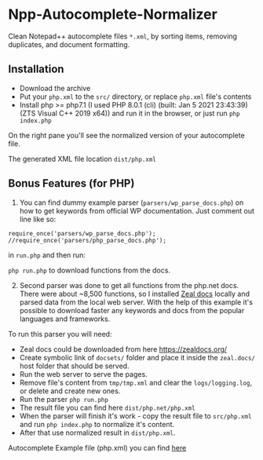 # Npp-Autocomplete-Normalizer

Clean Notepad++ autocomplete files `*.xml`, by sorting items, removing duplicates, and document formatting.

## Installation

- Download the archive
- Put your `php.xml` to the `src/` directory, or replace `php.xml` file's contents
- Install php >= php7.1 (I used PHP 8.0.1 (cli) (built: Jan  5 2021 23:43:39) (ZTS Visual C++ 2019 x64)) and run it in the browser, or just run `php index.php`

On the right pane you'll see the normalized version of your autocomplete file.

The generated XML file location `dist/php.xml`

## Bonus Features (for PHP)

1. You can find dummy example parser (`parsers/wp_parse_docs.php`) on how to get keywords from official WP documentation. Just comment out line like so:
```
require_once('parsers/wp_parse_docs.php');
//require_once('parsers/php_parse_docs.php');
```
in `run.php` and then run:

```php run.php```
to download functions from the docs.

2. Second parser was done to get all functions from the php.net docs. There were about ~8,500 functions, so I installed <a href="https://zealdocs.org/" target="_blank">Zeal docs</a> locally and parsed data from the local web server.
With the help of this example it's possible to download faster any keywords and docs from the popular languages and frameworks.

To run this parser you will need:

 * Zeal docs could be downloaded from here https://zealdocs.org/
 * Create symbolic link of `docsets/` folder and place it inside the `zeal.docs/` host folder that should be served.
 * Run the web server to serve the pages.
 * Remove file's content from `tmp/tmp.xml` and clear the `logs/logging.log`, or delete and create new ones.
 * Run the parser `php run.php`
 * The result file you can find here `dist/php.net/php.xml`
 * When the parser will finish it's work - copy the result file to `src/php.xml` and run `php index.php` to normalize it's content.
 * After that use normalized result in `dist/php.xml`.

Autocomplete Example file (php.xml) you can find <a href="https://github.com/CoreText/WordPress-Auto-complete-for-Notepad-Plus">here</a>
